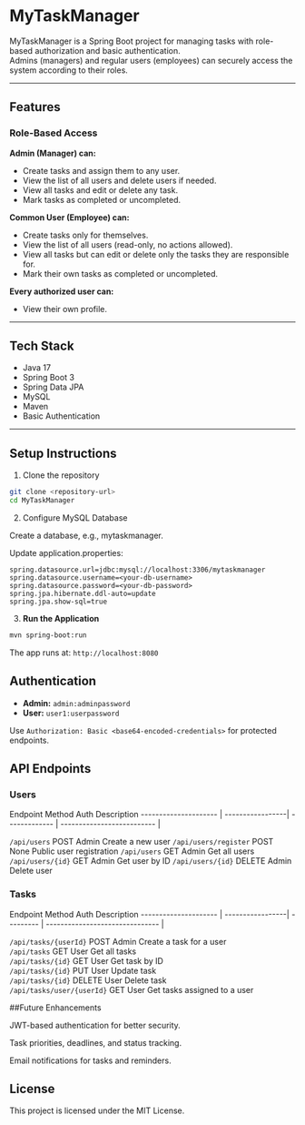 # MyTaskManager

MyTaskManager is a Spring Boot project for managing tasks with role-based authorization and basic authentication.  
Admins (managers) and regular users (employees) can securely access the system according to their roles.

---

## Features

### Role-Based Access

**Admin (Manager) can:**
- Create tasks and assign them to any user.
- View the list of all users and delete users if needed.
- View all tasks and edit or delete any task.
- Mark tasks as completed or uncompleted.

**Common User (Employee) can:**
- Create tasks only for themselves.
- View the list of all users (read-only, no actions allowed).
- View all tasks but can edit or delete only the tasks they are responsible for.
- Mark their own tasks as completed or uncompleted.

**Every authorized user can:**
- View their own profile.

---

## Tech Stack

- Java 17  
- Spring Boot 3  
- Spring Data JPA  
- MySQL  
- Maven  
- Basic Authentication  

---

## Setup Instructions

1. Clone the repository

```bash
git clone <repository-url>
cd MyTaskManager
```



2. Configure MySQL Database

Create a database, e.g., mytaskmanager.

Update application.properties:

```properties
spring.datasource.url=jdbc:mysql://localhost:3306/mytaskmanager
spring.datasource.username=<your-db-username>
spring.datasource.password=<your-db-password>
spring.jpa.hibernate.ddl-auto=update
spring.jpa.show-sql=true
```

3. **Run the Application**

```bash
mvn spring-boot:run
```

The app runs at: `http://localhost:8080`

## Authentication

* **Admin:** `admin:adminpassword`
* **User:** `user1:userpassword`

Use `Authorization: Basic <base64-encoded-credentials>` for protected endpoints.

## API Endpoints

### Users

   
Endpoint 	                         Method	             Auth	              Description
---------------------          | -----------------|  -------------  | -------------------------- |

`/api/users`                          POST	            Admin	           Create a new user
`/api/users/register`	              POST	            None             Public user registration
`/api/users`                          GET	               Admin	           Get all users
`/api/users/{id}`	                    GET	               Admin	           Get user by ID
`/api/users/{id}`	                    DELETE	            Admin	           Delete user


### Tasks

   
Endpoint 	                        Method	         Auth	              Description
---------------------         | -----------------|  --------- | ------------------------------- |

`/api/tasks/{userId}`             POST               Admin        Create a task for a user     
`/api/tasks`                      GET                User         Get all tasks                
`/api/tasks/{id}`                 GET                User         Get task by ID               
`/api/tasks/{id}`                 PUT                User         Update task                  
`/api/tasks/{id}`                 DELETE             User         Delete task                  
`/api/tasks/user/{userId}`        GET                User         Get tasks assigned to a user 




##Future Enhancements

JWT-based authentication for better security.

Task priorities, deadlines, and status tracking.

Email notifications for tasks and reminders.


## License

This project is licensed under the MIT License.

